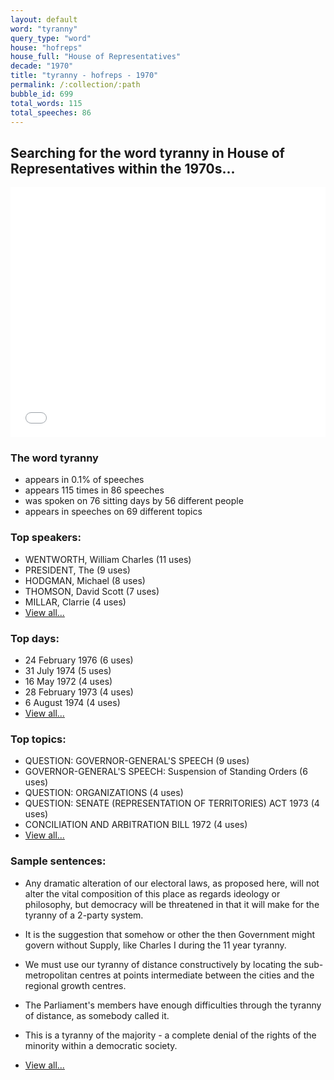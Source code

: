 ```yaml
---
layout: default
word: "tyranny"
query_type: "word"
house: "hofreps"
house_full: "House of Representatives"
decade: "1970"
title: "tyranny - hofreps - 1970"
permalink: /:collection/:path
bubble_id: 699
total_words: 115
total_speeches: 86
---
```



## Searching for the word **tyranny** in House of Representatives within the 1970s...

<iframe width="100%" height="400" frameborder="0" scrolling="no" src="//plot.ly/~wragge/699.embed"></iframe>

### The word **tyranny**

* appears in 0.1% of speeches
* appears 115 times in 86 speeches
* was spoken on 76 sitting days by 56 different people
* appears in speeches on 69 different topics

### Top speakers:

* WENTWORTH, William Charles (11 uses)
* PRESIDENT, The (9 uses)
* HODGMAN, Michael (8 uses)
* THOMSON, David Scott (7 uses)
* MILLAR, Clarrie (4 uses)
* [View all...](speakers/)


### Top days:

* 24 February 1976 (6 uses)
* 31 July 1974 (5 uses)
* 16 May 1972 (4 uses)
* 28 February 1973 (4 uses)
* 6 August 1974 (4 uses)
* [View all...](days/)


### Top topics:

* QUESTION: GOVERNOR-GENERAL'S SPEECH (9 uses)
* GOVERNOR-GENERAL'S SPEECH: Suspension of Standing Orders (6 uses)
* QUESTION: ORGANIZATIONS (4 uses)
* QUESTION: SENATE (REPRESENTATION OF TERRITORIES) ACT 1973 (4 uses)
* CONCILIATION AND ARBITRATION BILL 1972 (4 uses)
* [View all...](topics/)


### Sample sentences:

* Any dramatic alteration of our electoral laws, as proposed here, will not alter the vital composition of this place as regards ideology or philosophy, but democracy will be threatened in that it will make for the <span class="highlight">tyranny</span> of a 2-party system.

* It is the suggestion that somehow or other the then Government might govern without Supply, like Charles I during the 11 year <span class="highlight">tyranny</span>.

* We must use our <span class="highlight">tyranny</span> of distance constructively by locating the sub-metropolitan centres at points intermediate between the cities and the regional growth centres.

* The Parliament's members have enough difficulties through the <span class="highlight">tyranny</span> of distance, as somebody called it.

* This is a <span class="highlight">tyranny</span> of the majority - a complete denial of the rights of the minority within a democratic society.

* [View all...](contexts/)

